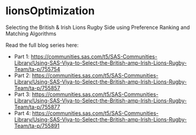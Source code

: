 # lionsOptimization
Selecting the British &amp; Irish Lions Rugby Side using Preference Ranking and Matching Algorithms

Read the full blog series here:
 * Part 1: https://communities.sas.com/t5/SAS-Communities-Library/Using-SAS-Viya-to-Select-the-British-amp-Irish-Lions-Rugby-Team/ta-p/755754
 * Part 2: https://communities.sas.com/t5/SAS-Communities-Library/Using-SAS-Viya-to-Select-the-British-amp-Irish-Lions-Rugby-Team/ta-p/755857
 * Part 3: https://communities.sas.com/t5/SAS-Communities-Library/Using-SAS-Viya-to-Select-the-British-amp-Irish-Lions-Rugby-Team/ta-p/755877
 * Part 4: https://communities.sas.com/t5/SAS-Communities-Library/Using-SAS-Viya-to-Select-the-British-amp-Irish-Lions-Rugby-Team/ta-p/755891

